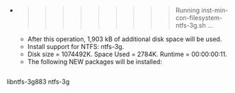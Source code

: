 * >>>>>>>>> Running inst-min-con-filesystem-ntfs-3g.sh ...
  * After this operation, 1,903 kB of additional disk space will be used.
  * Install support for NTFS: ntfs-3g.
  * Disk size = 1074492K. Space Used = 2784K. Runtime = 00:00:00:11.
  * The following NEW packages will be installed:
  ```bash
libntfs-3g883 ntfs-3g
  ```
